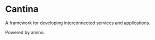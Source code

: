 # Cantina #

A framework for developing interconnected services and applications.

Powered by amino.
